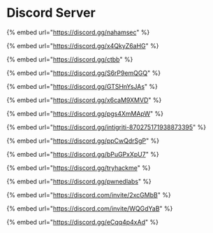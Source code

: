 # Discord Server

{% embed url="https://discord.gg/nahamsec" %}

{% embed url="https://discord.gg/x4QkyZ6aHG" %}

{% embed url="https://discord.gg/ctbb" %}

{% embed url="https://discord.gg/S6rP9emQGQ" %}

{% embed url="https://discord.gg/GTSHnYsJAs" %}

{% embed url="https://discord.gg/x6caM9XMVD" %}

{% embed url="https://discord.gg/pgs4XmMApW" %}

{% embed url="https://discord.gg/intigriti-870275171938873395" %}

{% embed url="https://discord.gg/ppCwQdrSgP" %}

{% embed url="https://discord.gg/bPuGPxXpU7" %}

{% embed url="https://discord.gg/tryhackme" %}

{% embed url="https://discord.gg/pwnedlabs" %}

{% embed url="https://discord.com/invite/2xcGMbB" %}

{% embed url="https://discord.com/invite/WQGdYaB" %}

{% embed url="https://discord.gg/eCqq4p4xAd" %}
